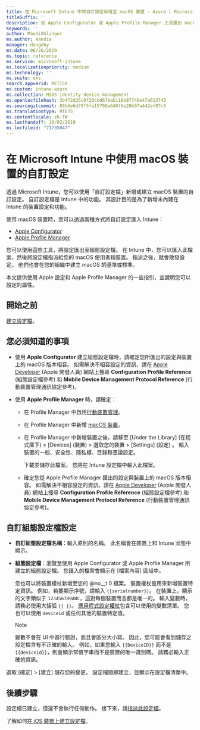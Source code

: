 ```yaml
---
title: 在 Microsoft Intune 中將自訂設定新增至 macOS 裝置 - Azure | Microsoft Docs
titleSuffix: ''
description: 從 Apple Configurator 或 Apple Profile Manager 工具匯出 macOS 設定，然後將這些設定匯入 Microsoft Intune。 這些設定可以建立、使用及控制 macOS 裝置上的自訂設定和功能。 此自訂設定檔可接著指派或散發到您組織中的 macOS 裝置，以建立基準或標準。
keywords: ''
author: MandiOhlinger
ms.author: mandia
manager: dougeby
ms.date: 06/26/2019
ms.topic: reference
ms.service: microsoft-intune
ms.localizationpriority: medium
ms.technology: ''
ms.suite: ems
search.appverid: MET150
ms.custom: intune-azure
ms.collection: M365-identity-device-management
ms.openlocfilehash: 3b472d26c9f20cbd678ab118b87746e47a613743
ms.sourcegitcommit: 88b6e6d70f5fa15708e640f6e20b97a442ef07c5
ms.translationtype: MTE75
ms.contentlocale: zh-TW
ms.lasthandoff: 10/02/2019
ms.locfileid: "71735047"
---
```

# <a name="use-custom-settings-for-macos-devices-in-microsoft-intune"></a>在 Microsoft Intune 中使用 macOS 裝置的自訂設定

透過 Microsoft Intune，您可以使用「自訂設定檔」新增或建立 macOS 裝置的自訂設定。 自訂設定檔是 Intune 中的功能。 其設計目的是為了新增未內建在 Intune 的裝置設定和功能。

使用 macOS 裝置時，您可以透過兩種方式將自訂設定匯入 Intune：

- [Apple Configurator](https://itunes.apple.com/app/apple-configurator-2/id1037126344?mt=12)
- [Apple Profile Manager](https://support.apple.com/profile-manager)

您可以使用這些工具，將設定匯出至組態設定檔。 在 Intune 中，您可以匯入此檔案，然後將設定檔指派給您的 macOS 使用者和裝置。 指派之後，就會散發設定。 他們也會在您的組織中建立 macOS 的基準或標準。

本文提供使用 Apple 設定和 Apple Profile Manager 的一些指引，並說明您可以設定的屬性。

## <a name="before-you-begin"></a>開始之前

[建立設定檔](device-profile-create.md)。

## <a name="what-you-need-to-know"></a>您必須知道的事項

- 使用 **Apple Configurator** 建立組態設定檔時，請確定您所匯出的設定與裝置上的 macOS 版本相容。 如需解決不相容設定的資訊，請在 [Apple Developer](https://developer.apple.com/) (Apple 開發人員) 網站上搜尋 **Configuration Profile Reference** (組態設定檔參考) 和 **Mobile Device Management Protocol Reference** (行動裝置管理通訊協定參考)。

- 使用 **Apple Profile Manager** 時，請確定：

  - 在 Profile Manager 中啟用[行動裝置管理](https://help.apple.com/serverapp/mac/5.7/#/apd05B9B761-D390-4A75-9251-E9AD29A61D0C)。
  - 在 Profile Manager 中新增 [macOS 裝置](https://help.apple.com/profilemanager/mac/5.7/#/pm9onzap1984)。
  - 在 Profile Manager 中新增裝置之後，請移至 [Under the Library] \(在程式庫下\)   > [Devices] \(裝置\)  > 選取您的裝置 > [Settings] \(設定\)  。 輸入裝置的一般、安全性、隱私權、目錄和憑證設定。

    下載並儲存此檔案。 您將在 Intune 設定檔中輸入此檔案。 

  - 確定您從 Apple Profile Manager 匯出的設定與裝置上的 macOS 版本相容。 如需解決不相容設定的資訊，請在 [Apple Developer](https://developer.apple.com/) (Apple 開發人員) 網站上搜尋 **Configuration Profile Reference** (組態設定檔參考) 和 **Mobile Device Management Protocol Reference** (行動裝置管理通訊協定參考)。

## <a name="custom-configuration-profile-settings"></a>自訂組態設定檔設定

- **自訂組態設定檔名稱**：輸入原則的名稱。 此名稱會在裝置上和 Intune 狀態中顯示。
- **組態設定檔**：瀏覽至使用 Apple Configurator 或 Apple Profile Manager 所建立的組態設定檔。 您匯入的檔案會顯示在 [檔案內容]  區域中。

  您也可以將裝置權杖新增至您的 @no__t 0 檔案。 裝置權杖是用來新增裝置特定資訊。 例如，若要顯示序號，請輸入 `{{serialnumber}}`。 在裝置上，顯示的文字類似于 `123456789ABC`，這對每個裝置而言都是唯一的。 輸入變數時，請務必使用大括弧 `{{ }}`。 [應用程式設定權杖](../apps/app-configuration-policies-use-ios.md#tokens-used-in-the-property-list)包含可以使用的變數清單。 您也可以使用 `deviceid` 或任何其他的裝置特定值。

  > [!NOTE]
  > 變數不會在 UI 中進行驗證，而且會區分大小寫。 因此，您可能會看到儲存之設定檔含有不正確的輸入。 例如，如果您輸入 `{{DeviceID}}` 而不是 `{{deviceid}}`，則會顯示常值字串而不是裝置的唯一識別碼。 請務必輸入正確的資訊。

選取 [確定]   > [建立]  儲存您的變更。 設定檔隨即建立，並顯示在設定檔清單中。

## <a name="next-steps"></a>後續步驟

設定檔已建立，但還不會執行任何動作。 接下來，請[指派此設定檔](device-profile-assign.md)。

了解如何[在 iOS 裝置上建立設定檔](../custom-settings-ios.md)。
